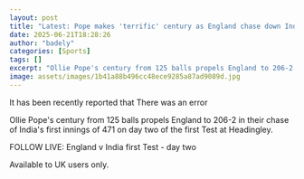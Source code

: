 ```yaml
---
layout: post
title: "Latest: Pope makes 'terrific' century as England chase down India"
date: 2025-06-21T18:28:26
author: "badely"
categories: [Sports]
tags: []
excerpt: "Ollie Pope's century from 125 balls propels England to 206-2 in their chase of India's first innings of 471 on day two of the first Test at Headingley"
image: assets/images/1b41a88b496cc48ece9285a87ad9089d.jpg
---
```


It has been recently reported that There was an error

Ollie Pope's century from 125 balls propels England to 206-2 in their chase of India's first innings of 471 on day two of the first Test at Headingley. 

FOLLOW LIVE: England v India first Test - day two

Available to UK users only.

